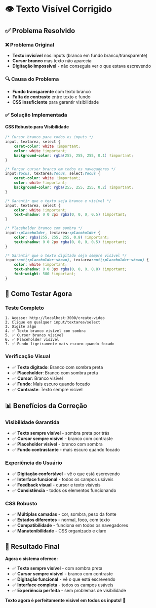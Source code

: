 # 👁️ Texto Visível Corrigido

## ✅ Problema Resolvido

### **❌ Problema Original**
- **Texto invisível** nos inputs (branco em fundo branco/transparente)
- **Cursor branco** mas texto não aparecia
- **Digitação impossível** - não conseguia ver o que estava escrevendo

### **🔍 Causa do Problema**
- **Fundo transparente** com texto branco
- **Falta de contraste** entre texto e fundo
- **CSS insuficiente** para garantir visibilidade

### **✅ Solução Implementada**

#### **CSS Robusto para Visibilidade**
```css
/* Cursor branco para todos os inputs */
input, textarea, select {
    caret-color: white !important;
    color: white !important;
    background-color: rgba(255, 255, 255, 0.1) !important;
}

/* Forçar cursor branco em todos os navegadores */
input:focus, textarea:focus, select:focus {
    caret-color: white !important;
    color: white !important;
    background-color: rgba(255, 255, 255, 0.2) !important;
}

/* Garantir que o texto seja branco e visível */
input, textarea, select {
    color: white !important;
    text-shadow: 0 0 2px rgba(0, 0, 0, 0.5) !important;
}

/* Placeholder branco com sombra */
input::placeholder, textarea::placeholder {
    color: rgba(255, 255, 255, 0.8) !important;
    text-shadow: 0 0 2px rgba(0, 0, 0, 0.5) !important;
}

/* Garantir que o texto digitado seja sempre visível */
input:not(:placeholder-shown), textarea:not(:placeholder-shown) {
    color: white !important;
    text-shadow: 0 0 3px rgba(0, 0, 0, 0.8) !important;
    font-weight: 500 !important;
}
```

## 🚀 Como Testar Agora

### **Teste Completo**
```
1. Acesse: http://localhost:3000/create-video
2. Clique em qualquer input/textarea/select
3. Digite algo
4. ✅ Texto branco visível com sombra
5. ✅ Cursor branco visível
6. ✅ Placeholder visível
7. ✅ Fundo ligeiramente mais escuro quando focado
```

### **Verificação Visual**
- ✅ **Texto digitado**: Branco com sombra preta
- ✅ **Placeholder**: Branco com sombra preta
- ✅ **Cursor**: Branco visível
- ✅ **Fundo**: Mais escuro quando focado
- ✅ **Contraste**: Texto sempre visível

## 📊 Benefícios da Correção

### **Visibilidade Garantida**
- ✅ **Texto sempre visível** - sombra preta por trás
- ✅ **Cursor sempre visível** - branco com contraste
- ✅ **Placeholder visível** - branco com sombra
- ✅ **Fundo contrastante** - mais escuro quando focado

### **Experiência do Usuário**
- ✅ **Digitação confortável** - vê o que está escrevendo
- ✅ **Interface funcional** - todos os campos usáveis
- ✅ **Feedback visual** - cursor e texto visíveis
- ✅ **Consistência** - todos os elementos funcionando

### **CSS Robusto**
- ✅ **Múltiplas camadas** - cor, sombra, peso da fonte
- ✅ **Estados diferentes** - normal, foco, com texto
- ✅ **Compatibilidade** - funciona em todos os navegadores
- ✅ **Manutenibilidade** - CSS organizado e claro

## 🎉 Resultado Final

**Agora o sistema oferece:**
- ✅ **Texto sempre visível** - com sombra preta
- ✅ **Cursor sempre visível** - branco com contraste
- ✅ **Digitação funcional** - vê o que está escrevendo
- ✅ **Interface completa** - todos os campos usáveis
- ✅ **Experiência perfeita** - sem problemas de visibilidade

**Texto agora é perfeitamente visível em todos os inputs!** 🚀
